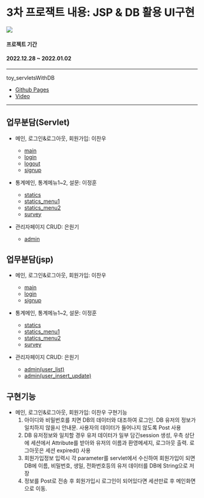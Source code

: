 # 3차 프로잭트 내용: JSP & DB 활용 UI구현

<img src="https://user-images.githubusercontent.com/115060986/210193461-26ea107b-26f6-49c8-ba2b-5130b6c2d6b0.PNG">

#### 프로젝트 기간

#### 2022.12.28 ~ 2022.01.02

<hr>
toy_servletsWithDB

- [Github Pages](https://github.com/keamy-eun/toy_servletsWithDB)
- [Video]()

<hr>

## 업무분담(Servlet)

- 메인, 로그인&로그아웃, 회원가입: 이찬우

  - [main](../toy_servletsWithDB/src/main/java/com/midleterm/midle_term/servlets/MainServlet.java)
  - [login](../toy_servletsWithDB/src/main/java/com/midleterm/midle_term/servlets/LoginServlet.java)
  - [logout](../toy_servletsWithDB/src/main/java/com/midleterm/midle_term/servlets/Logout.java)
  - [signup](../toy_servletsWithDB/src/main/java/com/midleterm/midle_term/servlets/SignUpServlet.java)

- 통계메인, 통계메뉴1~2, 설문: 이정훈

  - [statics](../toy_servletsWithDB/src/main/java/com/midleterm/midle_term/servlets/StaticsServlet.java)
  - [statics_menu1](../toy_servletsWithDB/src/main/java/com/midleterm/midle_term/servlets/Statics_menu1Servlet.java)
  - [statics_menu2](../toy_servletsWithDB/src/main/java/com/midleterm/midle_term/servlets/Statics_menu2Servlet.java)
  - [survey](../toy_servletsWithDB/src/main/java/com/midleterm/midle_term/servlets/SurveyServlet.java)

- 관리자페이지 CRUD: 은원기
  - [admin](../toy_servletsWithDB/src/main/java/com/midleterm/midle_term/servlets/AdminServlet.java)

## 업무분담(jsp)

- 메인, 로그인&로그아웃, 회원가입: 이찬우

  - [main](../toy_servletsWithDB/src/main/resources/META-INF/resources/main.jsp)
  - [login](../toy_servletsWithDB/src/main/resources/META-INF/resources/login.jsp)
  - [signup](../toy_servletsWithDB/src/main/resources/META-INF/resources/signUp.jsp)

- 통계메인, 통계메뉴1~2, 설문: 이정훈

  - [statics](../toy_servletsWithDB/src/main/resources/META-INF/resources/statics.jsp)
  - [statics_menu1](../toy_servletsWithDB/src/main/resources/META-INF/resources/statics_menu1.jsp)
  - [statics_menu2](../toy_servletsWithDB/src/main/resources/META-INF/resources/statics_menu2.jsp)
  - [survey](../toy_servletsWithDB/src/main/resources/META-INF/resources/survey.jsp)

- 관리자페이지 CRUD: 은원기
  - [admin(user_list)](../toy_servletsWithDB/src/main/resources/META-INF/resources/adminUserList.jsp)
  - [admin(user_insert_update)](../toy_servletsWithDB/src/main/resources/META-INF/resources/adminInsertUpdate.jsp)

## 구현기능

- 메인, 로그인&로그아웃, 회원가입: 이찬우
  구현기능
  1. 아이디와 비밀번호를 치면 DB의 데이터와 대조하여 로그인. DB 유저의 정보가 일치하지 않을시 안내문. 사용자의 데이터가 들어나지 않도록 Post 사용
  2. DB 유저정보와 일치할 경우 유저 데이터가 일부 담긴session 생성, 우측 상단에 세션에서 Attribute를 받아와 유저의 이름과 환영메세지, 로그아웃 출력. 로그아웃은 세션 expired() 사용
  3. 회원가입정보 입력시 각 parameter를 servlet에서 수신하여 회원가입이 되면 DB에 이름, 비밀번호, 생일, 전화번호등의 유저 데이터를 DB에 String으로 저장
  4. 정보를 Post로 전송 후 회원가입시 로그인이 되어있다면 세션만료 후 메인화면으로 이동.
